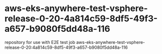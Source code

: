 # aws-eks-anywhere-test-vsphere-release-0-20-4a814c59-8df5-49f3-a657-b9080f5dd48a-116
repository for use with E2E test job aws-eks-anywhere-test-vsphere-release-0-20:4a814c59-8df5-49f3-a657-b9080f5dd48a-116
